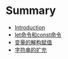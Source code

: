 # Summary

* [Introduction](README.md)
* [let命令和const命令](git/index.md)
* [变量的解构赋值](git/Destructuring.md)
* [字符串的扩充](git/string.md)
